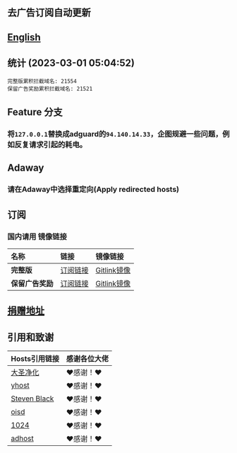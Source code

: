 ## 去广告订阅自动更新
## [English](./README_en.md)

## 统计 (2023-03-01 05:04:52)
```
完整版累积拦截域名: 21554
保留广告奖励累积拦截域名: 21521
```

## Feature 分支
### 将`127.0.0.1`替换成adguard的`94.140.14.33`，企图规避一些问题，例如反复请求引起的耗电。

## Adaway
### 请在Adaway中选择**重定向(Apply redirected hosts)**

## 订阅
### 国内请用 **镜像链接**  

| **名称** | **链接** | **镜像链接** |
| :-- | :-- | :-- |
| **完整版** | [订阅链接](https://raw.githubusercontent.com/lingeringsound/10007_auto/Feature/all) | [Gitlink镜像](https://code.gitlink.org.cn/api/v1/repos/keytoolazy/10007_auto/raw/all?ref=Feature) |
| **保留广告奖励** | [订阅链接](https://raw.githubusercontent.com/lingeringsound/10007_auto/Feature/reward) | [Gitlink镜像](https://code.gitlink.org.cn/api/v1/repos/keytoolazy/10007_auto/raw/reward?ref=Feature) |

## **[捐赠地址](https://github.com/lingeringsound/10007)**

## 引用和致谢
| **Hosts引用链接** | 感谢各位大佬 |
| :-- | :-- |
| [大圣净化](https://github.com/jdlingyu/ad-wars) | ❤感谢！❤ |
| [yhost](https://github.com/VeleSila/yhosts) | ❤感谢！❤ |
| [Steven Black](https://github.com/StevenBlack/hosts) | ❤感谢！❤ |
| [oisd](https://oisd.nl/howto) | ❤感谢！❤ |
| [1024](https://github.com/Goooler/1024_hosts) | ❤感谢！❤ |
| [adhost](https://github.com/E7KMbb/AD-hosts) | ❤感谢！❤ |


